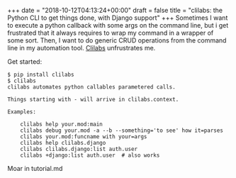 +++
date = "2018-10-12T04:13:24+00:00"
draft = false
title = "clilabs: the Python CLI to get things done, with Django support"
+++
Sometimes I want to execute a python callback with some args on the command line, but i get frustrated that it always requires to wrap my command in a wrapper of some sort. Then, I want to do generic CRUD operations from the command line in my automation tool. [Clilabs](https://yourlabs.io/oss/clilabs) unfrustrates me.

Get started:

```
$ pip install clilabs
$ clilabs
clilabs automates python callables parametered calls.

Things starting with - will arrive in clilabs.context.

Examples:

    clilabs help your.mod:main
    clilabs debug your.mod -a --b --something='to see' how it=parses
    clilabs your.mod:funcname with your=args
    clilabs help clilabs.django
    clilabs clilabs.django:list auth.user
    clilabs +django:list auth.user  # also works
```

Moar in tutorial.md
